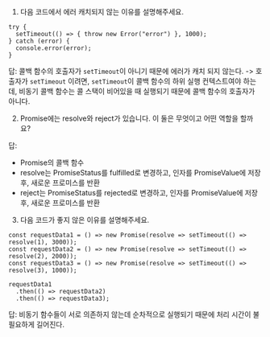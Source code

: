 1. 다음 코드에서 에러 캐치되지 않는 이유를 설명해주세요.

```
try {
  setTimeout(() => { throw new Error("error") }, 1000);
} catch (error) {
  console.error(error);
}
```

답:
콜백 함수의 호출자가 `setTimeout`이 아니기 때문에 에러가 캐치 되지 않는다.
-> 호출자가 `setTimeout` 이려면, `setTimeout`이 콜백 함수의 하위 실행 컨텍스트여야 하는데,
비동기 콜백 함수는 콜 스택이 비어있을 때 실행되기 때문에 콜백 함수의 호출자가 아니다.

2. Promise에는 resolve와 reject가 있습니다. 이 둘은 무엇이고 어떤 역할을 할까요?

답:
- Promise의 콜백 함수
- resolve는 PromiseStatus를 fulfilled로 변경하고, 인자를 PromiseValue에 저장 후, 새로운 프로미스를 반환
- reject는 PromiseStatus를 rejected로 변경하고, 인자를 PromiseValue에 저장 후, 새로운 프로미스를 반환

3. 다음 코드가 좋지 않은 이유를 설명해주세요.

```
const requestData1 = () => new Promise(resolve => setTimeout(() => resolve(1), 3000));
const requestData2 = () => new Promise(resolve => setTimeout(() => resolve(2), 2000));
const requestData3 = () => new Promise(resolve => setTimeout(() => resolve(3), 1000));

requestData1
  .then(() => requestData2)
  .then(() => requestData3);
```

답:
비동기 함수들이 서로 의존하지 않는데 순차적으로 실행되기 때문에 처리 시간이 불필요하게 길어진다.